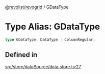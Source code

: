 [@revolist/revogrid](README.md) / GDataType

# Type Alias: GDataType

```ts
type GDataType: DataType | ColumnRegular;
```

## Defined in

[src/store/dataSource/data.store.ts:27](https://github.com/revolist/revogrid/blob/13653d8ee505d63a363463d1b61354eec56320a1/src/store/dataSource/data.store.ts#L27)
